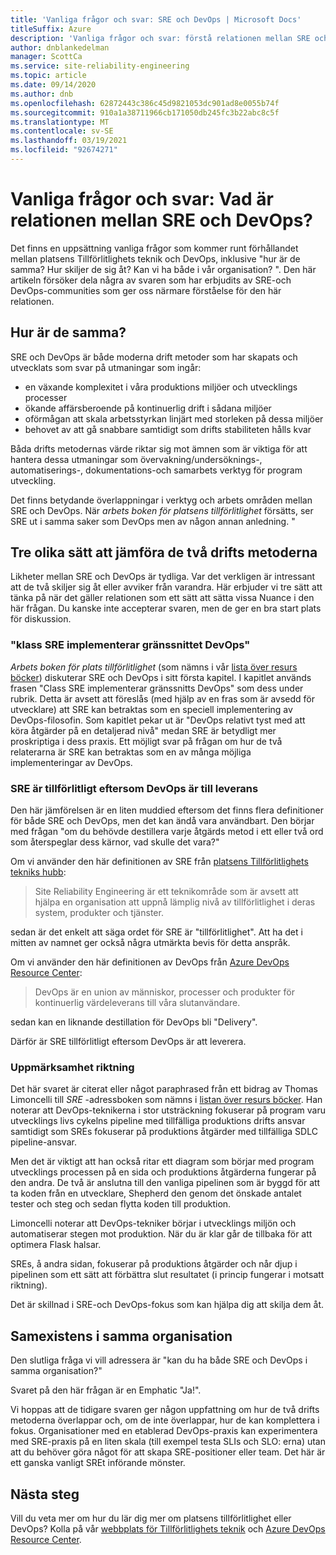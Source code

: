 ```yaml
---
title: 'Vanliga frågor och svar: SRE och DevOps | Microsoft Docs'
titleSuffix: Azure
description: 'Vanliga frågor och svar: förstå relationen mellan SRE och DevOps'
author: dnblankedelman
manager: ScottCa
ms.service: site-reliability-engineering
ms.topic: article
ms.date: 09/14/2020
ms.author: dnb
ms.openlocfilehash: 62872443c386c45d9821053dc901ad8e0055b74f
ms.sourcegitcommit: 910a1a38711966cb171050db245fc3b22abc8c5f
ms.translationtype: MT
ms.contentlocale: sv-SE
ms.lasthandoff: 03/19/2021
ms.locfileid: "92674271"
---
```

# <a name="frequently-asked-questions-whats-the-relationship-between-sre-and-devops"></a>Vanliga frågor och svar: Vad är relationen mellan SRE och DevOps?

Det finns en uppsättning vanliga frågor som kommer runt förhållandet mellan platsens Tillförlitlighets teknik och DevOps, inklusive "hur är de samma? Hur skiljer de sig åt? Kan vi ha både i vår organisation? ". Den här artikeln försöker dela några av svaren som har erbjudits av SRE-och DevOps-communities som ger oss närmare förståelse för den här relationen.

## <a name="how-are-they-the-same"></a>Hur är de samma?

SRE och DevOps är både moderna drift metoder som har skapats och utvecklats som svar på utmaningar som ingår:

- en växande komplexitet i våra produktions miljöer och utvecklings processer
- ökande affärsberoende på kontinuerlig drift i sådana miljöer
- oförmågan att skala arbetsstyrkan linjärt med storleken på dessa miljöer
- behovet av att gå snabbare samtidigt som drifts stabiliteten hålls kvar

Båda drifts metodernas värde riktar sig mot ämnen som är viktiga för att hantera dessa utmaningar som övervakning/undersöknings-, automatiserings-, dokumentations-och samarbets verktyg för program utveckling.

Det finns betydande överlappningar i verktyg och arbets områden mellan SRE och DevOps. När _arbets boken för platsens tillförlitlighet_ försätts, ser SRE ut i samma saker som DevOps men av någon annan anledning. "

## <a name="three-different-ways-to-compare-the-two-operations-practices"></a>Tre olika sätt att jämföra de två drifts metoderna

Likheter mellan SRE och DevOps är tydliga. Var det verkligen är intressant att de två skiljer sig åt eller avviker från varandra. Här erbjuder vi tre sätt att tänka på när det gäller relationen som ett sätt att sätta vissa Nuance i den här frågan. Du kanske inte accepterar svaren, men de ger en bra start plats för diskussion.

### <a name="class-sre-implements-interface-devops"></a>"klass SRE implementerar gränssnittet DevOps"

_Arbets boken för plats tillförlitlighet_ (som nämns i vår [lista över resurs böcker](../resources/books.md)) diskuterar SRE och DevOps i sitt första kapitel. I kapitlet används frasen "Class SRE implementerar gränssnitts DevOps" som dess under rubrik. Detta är avsett att föreslås (med hjälp av en fras som är avsedd för utvecklare) att SRE kan betraktas som en speciell implementering av DevOps-filosofin. Som kapitlet pekar ut är "DevOps relativt tyst med att köra åtgärder på en detaljerad nivå" medan SRE är betydligt mer proskriptiga i dess praxis. Ett möjligt svar på frågan om hur de två relaterarna är SRE kan betraktas som en av många möjliga implementeringar av DevOps.

### <a name="sre-is-to-reliability-as-devops-is-to-delivery"></a>SRE är tillförlitligt eftersom DevOps är till leverans

Den här jämförelsen är en liten muddied eftersom det finns flera definitioner för både SRE och DevOps, men det kan ändå vara användbart. Den börjar med frågan "om du behövde destillera varje åtgärds metod i ett eller två ord som återspeglar dess kärnor, vad skulle det vara?"

Om vi använder den här definitionen av SRE från [platsens Tillförlitlighets tekniks hubb](../index.yml):

> Site Reliability Engineering är ett teknikområde som är avsett att hjälpa en organisation att uppnå lämplig nivå av tillförlitlighet i deras system, produkter och tjänster.

sedan är det enkelt att säga ordet för SRE är "tillförlitlighet". Att ha det i mitten av namnet ger också några utmärkta bevis för detta anspråk.

Om vi använder den här definitionen av DevOps från [Azure DevOps Resource Center](/azure/devops/learn/):

> DevOps är en union av människor, processer och produkter för kontinuerlig värdeleverans till våra slutanvändare.

sedan kan en liknande destillation för DevOps bli "Delivery".

Därför är SRE tillförlitligt eftersom DevOps är att leverera.

### <a name="direction-of-attention"></a>Uppmärksamhet riktning

Det här svaret är citerat eller något paraphrased från ett bidrag av Thomas Limoncelli till _SRE_ -adressboken som nämns i [listan över resurs böcker](../resources/books.md). Han noterar att DevOps-teknikerna i stor utsträckning fokuserar på program varu utvecklings livs cykelns pipeline med tillfälliga produktions drifts ansvar samtidigt som SREs fokuserar på produktions åtgärder med tillfälliga SDLC pipeline-ansvar.

Men det är viktigt att han också ritar ett diagram som börjar med program utvecklings processen på en sida och produktions åtgärderna fungerar på den andra. De två är anslutna till den vanliga pipelinen som är byggd för att ta koden från en utvecklare, Shepherd den genom det önskade antalet tester och steg och sedan flytta koden till produktion.

Limoncelli noterar att DevOps-tekniker börjar i utvecklings miljön och automatiserar stegen mot produktion. När du är klar går de tillbaka för att optimera Flask halsar.

SREs, å andra sidan, fokuserar på produktions åtgärder och når djup i pipelinen som ett sätt att förbättra slut resultatet (i princip fungerar i motsatt riktning).

Det är skillnad i SRE-och DevOps-fokus som kan hjälpa dig att skilja dem åt.

## <a name="coexistence-in-the-same-organization"></a>Samexistens i samma organisation

Den slutliga fråga vi vill adressera är "kan du ha både SRE och DevOps i samma organisation?"

Svaret på den här frågan är en Emphatic "Ja!".

Vi hoppas att de tidigare svaren ger någon uppfattning om hur de två drifts metoderna överlappar och, om de inte överlappar, hur de kan komplettera i fokus. Organisationer med en etablerad DevOps-praxis kan experimentera med SRE-praxis på en liten skala (till exempel testa SLIs och SLO: erna) utan att du behöver göra något för att skapa SRE-positioner eller team. Det här är ett ganska vanligt SREt införande mönster.

## <a name="next-steps"></a>Nästa steg

Vill du veta mer om hur du lär dig mer om platsens tillförlitlighet eller DevOps? Kolla på vår [webbplats för Tillförlitlighets teknik](../index.yml) och [Azure DevOps Resource Center](/azure/devops/learn/).